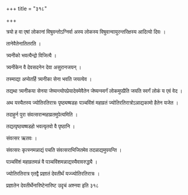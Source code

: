 +++
title = "३१८"

+++

 

त्रयो ह वा एषां लोकानां विषुवन्तोऽग्निर्वा अस्य लोकस्य
विषुवान्वायुरन्तरिक्षस्य आदित्यो
दिवः । 

तानेवैतेनातितरति । 

त्र्यनीको भवत्यैन्द्रो विजित्यै । 

त्र्यनीकेन वै देवसदनेन देवा असुरानजयन् । 

तस्माद्या अप्येतर्हि त्र्यनीका सेना भवति जयत्येव । 

तद्यथा त्र्यनीकया सेनया जेष्यन्त्योपप्रेयादेवमेवैतेन जेष्यन्स्वर्गं
लोकमुपप्रैति जयति स्वर्गं लोकं य एवं वेद । 

अथ यस्यैतस्य ज्योतिरतिरात्रः पृष्ठ्यष्षडहः पञ्चविंशं महाव्रतं
ज्योतिरतिरात्रोऽन्नाद्यकामो हैतेन यजेत । 

तदाहुर्न पुरा संवत्सरान्महाव्रतमुपेत्यमिति । 

तद्यत्पृष्ठ्यष्षडहो भवत्यृतवो वै पृष्ठानि । 

संवत्सर ऋतवः । 

संवत्सरः कृत्स्नमन्नाद्यं पचति संवत्सराभिजितमेव तदन्नाद्यमुपयन्ति । 

पञ्चविंशं महाव्रतमन्नं वै पञ्चविंशमन्नाद्यस्यैवावरुद्ध्यै । 

ज्योतिरतिरात्र एतद्वै प्रज्ञातं देवतीर्थं यज्ज्योतिरतिरात्रः । 

प्रज्ञातेन देवतीर्थेनारिष्टेनारिष्ट उदृचं अश्नवा इति ३१८
